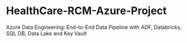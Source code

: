 # HealthCare-RCM-Azure-Project
Azure Data Engineering: End-to-End Data Pipeline with ADF, Databricks, SQL DB, Data Lake and Key Vault
